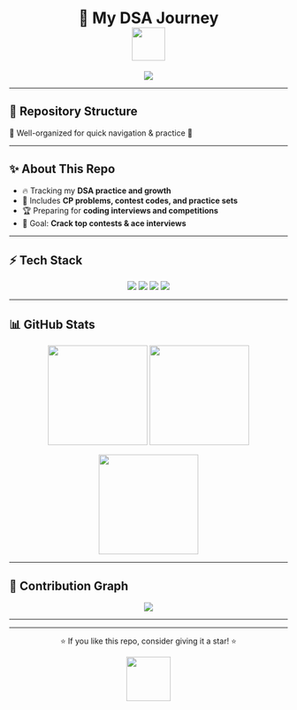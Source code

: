 <h1 align="center">
  🚀 My DSA Journey  
  <br>
  <img src="https://media.giphy.com/media/L1R1tvI9svkIWwpVYr/giphy.gif" width="60" />
</h1>

<p align="center">
  <img src="https://readme-typing-svg.herokuapp.com?size=25&duration=3000&color=36BCF7&center=true&vCenter=true&width=500&lines=Competitive+Programming;Data+Structures+%26+Algorithms;Practice+Problems;Contest+Solutions;Level+Up+Everyday!+🔥" />
</p>

---

## 📂 Repository Structure
📌 Well-organized for quick navigation & practice 🚦  

---

## ✨ About This Repo
- 🔥 Tracking my **DSA practice and growth**  
- 📘 Includes **CP problems, contest codes, and practice sets**  
- 🏆 Preparing for **coding interviews and competitions**  
- 🎯 Goal: **Crack top contests & ace interviews**  

---

## ⚡ Tech Stack  
<p align="center">
  <img src="https://img.shields.io/badge/C++-gradient?logo=c%2B%2B&logoColor=white&color=blueviolet&style=for-the-badge" />
  <img src="https://img.shields.io/badge/Python-3776AB?style=for-the-badge&logo=python&logoColor=white" />
  <img src="https://img.shields.io/badge/Git-F05032?style=for-the-badge&logo=git&logoColor=white" />
  <img src="https://img.shields.io/badge/GitHub-181717?style=for-the-badge&logo=github&logoColor=white" />
</p>

---

## 📊 GitHub Stats  
<p align="center">
  <img src="https://github-readme-streak-stats.herokuapp.com/?user=speedcuberayush&theme=radical&hide_border=true" height="180" />
  <img src="https://github-readme-stats.vercel.app/api?username=speedcuberayush&show_icons=true&theme=radical&hide_border=true" height="180" />
</p>

<p align="center">
  <img src="https://github-readme-stats.vercel.app/api/top-langs/?username=speedcuberayush&layout=compact&theme=radical&hide_border=true" height="180" />
</p>

---

## 🌟 Contribution Graph  
<p align="center">
  <img src="https://github-readme-activity-graph.vercel.app/graph?username=speedcuberayush&theme=tokyo-night&hide_border=true&area=true" />
</p>

---

---

<p align="center">⭐ If you like this repo, consider giving it a star! ⭐</p>
<p align="center">
  <img src="https://media.giphy.com/media/3o6UBpHgaXFDNAuttm/giphy.gif" width="80" />
</p>
